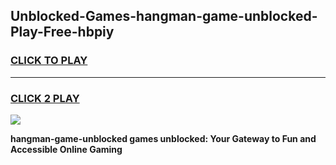 
## Unblocked-Games-hangman-game-unblocked-Play-Free-hbpiy
<h3>
<a href="https://premium76.site?title=hangman-game-unblocked&ref=10A">CLICK TO PLAY</a></h3>
<hr>

<h3>
<a href="https://premium76.site?title=hangman-game-unblocked&ref=10A">CLICK 2 PLAY</a>
  
</h3>

<a href="https://premium76.site?title=hangman-game-unblocked&ref=10A"><img src="https://clearcache.store/games.png"></a>


**hangman-game-unblocked games unblocked: Your Gateway to Fun and Accessible Online Gaming**
